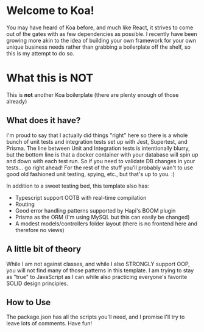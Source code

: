 # Welcome to Koa!

You may have heard of Koa before, and much like React, it strives to come out of the gates with as few dependencies as possible. I recently have been growing more akin to the idea of building your own framework for your own unique business needs rather than grabbing a boilerplate off the shelf, so this is my attempt to do so. 


# What this is NOT

This is **not** another Koa boilerplate (there are plenty enough of those already)

## What does it have?

I'm proud to say that I actually did things "right" here so there is a whole bunch of unit tests and integration tests set up with Jest, Supertest, and Prisma. The line between Unit and Integration tests is intentionally blurry, but the bottom line is that a docker container with your database will spin up and down with each test run. So if you need to validate DB changes in your tests... go right ahead! For the rest of the stuff you'll probably wan't to use good old fashioned unit testing, spying, etc., but that's up to you. :) 

In addition to a sweet testing bed, this template also has:
- Typescript support OOTB with real-time compilation
- Routing
- Good error handling patterns supported by Hapi's BOOM plugin
- Prisma as the ORM (I'm using MySQL but this can easily be changed)
- A modest models/controllers folder layout (there is no frontend here and therefore no views)

## A little bit of theory

While I am not against classes, and while I also STRONGLY support OOP, you will not find many of those patterns in this template. I am trying to stay as "true" to JavaScript as I can while also practicing everyone's favorite SOLID design principles. 

## How to Use

The package.json has all the scripts you'll need, and I promise I'll try to leave lots of comments. Have fun!
